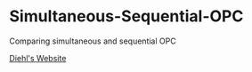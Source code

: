 # Simultaneous-Sequential-OPC
Comparing simultaneous and sequential OPC


[Diehl's Website](https://www.syscop.de/teaching/ss2017/numerical-optimal-control)